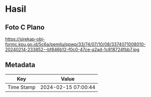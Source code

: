 # Hasil

## Foto C Plano

https://sirekap-obj-formc.kpu.go.id/5c6a/pemilu/ppwp/33/74/07/10/08/3374071008010-20240214-233852--bf846b12-f0c0-47ce-a2ad-1c818724fbb7.jpg


## Metadata

| Key        | Value               |
| ---------- | ------------------- |
| Time Stamp | 2024-02-15 07:00:44 |



